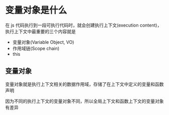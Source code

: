 # 变量对象是什么

在 js 代码执行到一段可执行代码时，就会创建执行上下文(execution content)，执行上下文中最重要的三个内容就是

- 变量对象(Variable Object, VO)
- 作用域链(Scope chain)
- this

## 变量对象

变量对象就是执行上下文相关的数据作用域，存储了在上下文中定义的变量和函数声明

因为不同的执行上下文的变量对象不同，所以全局上下文和函数上下文的变量对象有差异

